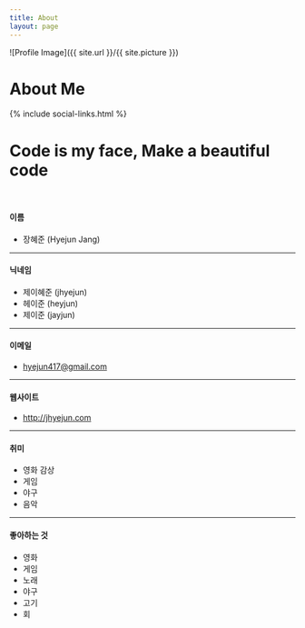 ```yaml
---
title: About
layout: page
---
```

![Profile Image]({{ site.url }}/{{ site.picture }})

# About Me

{% include social-links.html %}

# Code is my face, Make a beautiful code
<br>

#### 이름
- 장혜준 (Hyejun Jang)

---

#### 닉네임
- 제이혜준 (jhyejun)
- 헤이준 (heyjun)
- 제이준 (jayjun)

---

#### 이메일
- <hyejun417@gmail.com>

---

#### 웹사이트
- <http://jhyejun.com>

---

#### 취미
- 영화 감상
- 게임
- 야구 
- 음악

---

#### 좋아하는 것
- 영화
- 게임
- 노래
- 야구
- 고기
- 회

<!-- **Who** : 살아있다면 행동을 통해 경험하고 성장해야 한다고 생각하는 사람.<br>

**Be** : 시간이 지나서 후회하지 않고, 과거를 부끄러워하지 않을 만한 사람. -->
